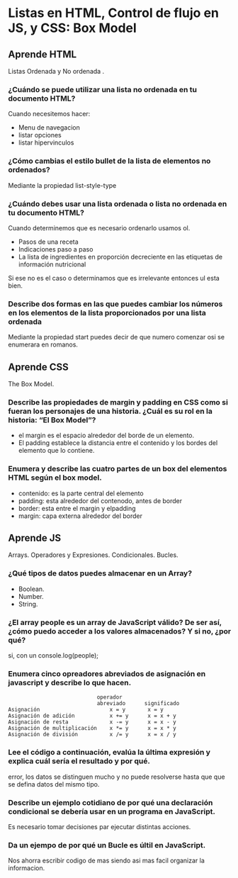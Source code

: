 # Listas en HTML, Control de flujo en JS, y CSS: Box Model

## Aprende HTML
Listas Ordenada y No ordenada .
### ¿Cuándo se puede utilizar una lista no ordenada en tu documento HTML?
Cuando necesitemos hacer: 
* Menu de navegacion
* listar opciones 
* listar hipervinculos
### ¿Cómo cambias el estilo bullet de la lista de elementos no ordenados?
Mediante la propiedad list-style-type
### ¿Cuándo debes usar una lista ordenada o lista no ordenada en tu documento HTML?
Cuando determinemos que es necesario ordenarlo usamos ol.
* Pasos de una receta
* Indicaciones paso a paso
* La lista de ingredientes en proporción decreciente en las etiquetas de
 información nutricional

 Si ese no es el caso o determinamos que es irrelevante entonces ul esta bien.
### Describe dos formas en las que puedes cambiar los números en los elementos de la lista proporcionados por una lista ordenada
Mediante la propiedad start puedes decir de que numero comenzar osi se enumerara en romanos.
## Aprende CSS
The Box Model.
### Describe las propiedades de margin y padding en CSS como si fueran los personajes de una historia. ¿Cuál es su rol en la historia: “El Box Model”?
* el margin es el espacio alrededor del borde de un elemento.
* El padding establece la distancia entre el contenido y los bordes del elemento que lo contiene.
### Enumera y describe las cuatro partes de un box del elementos HTML según el box model.
* contenido: es la parte central del elemento
* padding: esta alrededor del contenodo, antes de border
* border: esta entre el margin y elpadding
* margin: capa externa alrededor del border
## Aprende JS
Arrays. Operadores y Expresiones. Condicionales. Bucles.
### ¿Qué tipos de datos puedes almacenar en un Array?
* Boolean.
* Number.
* String.
### ¿El array people es un array de JavaScript válido? De ser así, ¿cómo puedo acceder a los valores almacenados? Y si no, ¿por qué?
si, con un
console.log(people);
### Enumera cinco opreadores abreviados de asignación en javascript y describe lo que hacen.
                                operador 
                                abreviado      significado
    Asignación	                    x = y	    x = y
    Asignación de adición	        x += y	    x = x + y
    Asignación de resta	            x -= y	    x = x - y
    Asignación de multiplicación	x *= y	    x = x * y
    Asignación de división	        x /= y	    x = x / y

 
### Lee el código a continuación, evalúa la última expresión y explica cuál sería el resultado y por qué.
error, los datos se distinguen mucho y no puede resolverse hasta que que se defina datos del mismo tipo.
### Describe un ejemplo cotidiano de por qué una declaración condicional se debería usar en un programa en JavaScript.
Es necesario tomar decisiones par ejecutar distintas acciones.
### Da un ejempo de por qué un Bucle es últil en JavaScript.
Nos ahorra escribir codigo de mas siendo asi mas facil organizar la informacion.